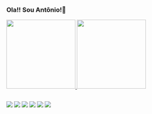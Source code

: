 ### Ola!! Sou Antônio!👋

 <div>
  <a href="https://github.com/AntonioSepulved">
  <img height="180em" src="https://github-readme-stats.vercel.app/api?username=AntonioSepulved&show_icons=true&theme=dark&include_all_commits=true&count_private=true"/>
  <img height="180em" src="https://github-readme-stats.vercel.app/api/top-langs/?username=AntonioSepulved&layout=compact&langs_count=7&theme=dark"/>
</div>
  
  ##
  
  <div> 
  <a href="https://www.youtube.com/channel/UCz-E2yO6vzt0E-KH2yU8KMw" target="_blank"><img src="https://img.shields.io/badge/YouTube-FF0000?style=for-the-badge&logo=youtube&logoColor=white" target="_blank"></a>
  <a href="https://www.instagram.com/_sunnyin_/" target="_blank"><img src="https://img.shields.io/badge/-Instagram-%E0FFFF?style=for-the-badge&logo=instagram&logoColor=white" target="_blank"></a>
 	<a href="https://www.twitch.tv/isunnypdr" target="_blank"><img src="https://img.shields.io/badge/Twitch-9146FF?style=for-the-badge&logo=twitch&logoColor=white" target="_blank"></a>
 <a href="https://discord.gg/uXAkGfxuuu" target="_blank"><img src="https://img.shields.io/badge/Discord-7289DA?style=for-the-badge&logo=discord&logoColor=white" target="_blank"></a> 
  <a href = "mailto:antonioflavio1710201@gmail.com"><img src="https://img.shields.io/badge/-Gmail-%23333?style=for-the-badge&logo=gmail&logoColor=white" target="_blank"></a>
  <a href="https://www.linkedin.com/in/ant%C3%B4nio-fl%C3%A1vio-sep%C3%BAlveda-abreu-ab22541a2/" target="_blank"><img src="https://img.shields.io/badge/-LinkedIn-%230077B5?style=for-the-badge&logo=linkedin&logoColor=white" target="_blank"></a> 
 
</div>

